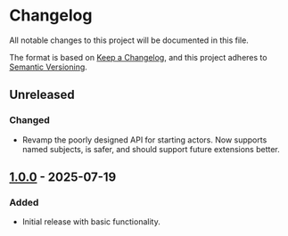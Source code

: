 # Changelog

All notable changes to this project will be documented in this file.

The format is based on [Keep a Changelog](https://keepachangelog.com/en/1.1.0/),
and this project adheres to [Semantic Versioning](https://semver.org/spec/v2.0.0.html).

## Unreleased

### Changed
- Revamp the poorly designed API for starting actors.
  Now supports named subjects, is safer, and should support future extensions better.

## [1.0.0] - 2025-07-19

### Added
- Initial release with basic functionality.

[Unreleased]: https://github.com/sbergen/spoke/compare/v1.0.0...HEAD
[1.0.0]: https://github.com/sbergen/spoke/releases/tag/v1.0.0